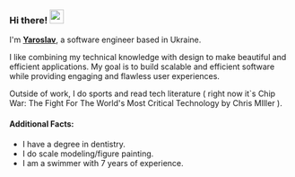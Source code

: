 ### Hi there! <img src="https://emojis.slackmojis.com/emojis/images/1536351075/4594/blob-wave.gif" width="25"/>

I'm [**Yaroslav**](), a software engineer based in Ukraine.

I like combining my technical knowledge with design to make beautiful and efficient applications. My goal is to build scalable and efficient software while providing engaging and flawless user experiences.

Outside of work, I do sports and read tech literature ( right now it`s Chip War: The Fight For The World's Most Critical Technology by Chris MIller ).


#### Additional Facts:
- I have a degree in dentistry.
- I do scale modeling/figure painting.
- I am a swimmer with 7 years of experience.
